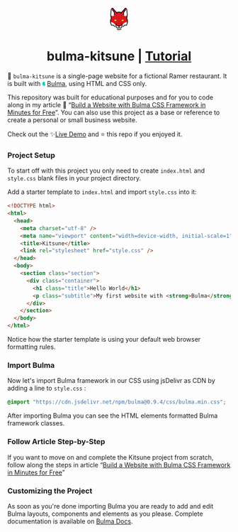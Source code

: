 <p align="center" justify="center">
<img src="media/fox.png" style="height: 50px"></p>
<h1 align="center">bulma-kitsune | <a href="https://amarchese.com/a/1/build-a-website-with-bulma-css-framework-in-minutes-for-free">Tutorial</a></h1>

🦊 `bulma-kitsune` is a single-page website for a fictional Ramer restaurant. It is built with <img src="./media/bulma.png" style="height: 10px"> [Bulma](https://bulma.io/), using HTML and CSS only.

This repository was built for educational purposes and for you to code along in my article 📄 “[Build a Website with Bulma CSS Framework in Minutes for Free](https://amarchese.com/a/1/build-a-website-with-bulma-css-framework-in-minutes-for-free)”. You can also use this project as a base or reference to create a personal or small business website.

Check out the ✨[Live Demo](https://amarchese.github.io/bulma-kitsune/) and ⭐ this repo if you enjoyed it.

### Project Setup

To start off with this project you only need to create `index.html` and `style.css` blank files in your project directory.

Add a starter template to `index.html` and import `style.css` into it:

```html
<!DOCTYPE html>
<html>
  <head>
    <meta charset="utf-8" />
    <meta name="viewport" content="width=device-width, initial-scale=1" />
    <title>Kitsune</title>
    <link rel="stylesheet" href="style.css" />
  </head>
  <body>
    <section class="section">
      <div class="container">
        <h1 class="title">Hello World</h1>
        <p class="subtitle">My first website with <strong>Bulma</strong>!</p>
      </div>
    </section>
  </body>
</html>
```

Notice how the starter template is using your default web browser formatting rules.

### Import Bulma

Now let's import Bulma framework in our CSS using jsDelivr as CDN by adding a line to `style.css` :

```css
@import "https://cdn.jsdelivr.net/npm/bulma@0.9.4/css/bulma.min.css";
```

After importing Bulma you can see the HTML elements formatted Bulma framework classes.

### Follow Article Step-by-Step

If you want to move on and complete the Kitsune project from scratch, follow along the steps in article “[Build a Website with Bulma CSS Framework in Minutes for Free](https://amarchese.com/a/1/build-a-website-with-bulma-css-framework-in-minutes-for-free)”

### Customizing the Project

As soon as you're done importing Bulma you are ready to add and edit Bulma layouts, components and elements as you please. Complete documentation is available on [Bulma Docs](https://bulma.io/documentation/).
